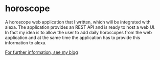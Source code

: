 # horoscope
A horoscope web application that I written, which will be integrated with alexa. The application provides an REST API and is ready to host a web UI. In fact my idea is to allow the user to add daily horoscopes from the web application and at the same time the application has to provide this information to alexa.

[For further information, see my blog](http://dodu.it/?page_id=516)
